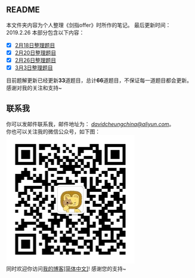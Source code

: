 ﻿
## README
本文件夹内容为个人整理《剑指offer》时所作的笔记。
最后更新时间：2019.2.26
本部分包含以下内容：
 - [x] [2月18日整理题目](https://github.com/dqhplhzz2008/Study-notes/blob/master/Algorithm/jianzhioffer0218.md)
 - [x] [2月20日整理题目](https://github.com/dqhplhzz2008/Study-notes/blob/master/Algorithm/jianzhioffer0220.md)
 - [x] [2月26日整理题目](https://github.com/dqhplhzz2008/Study-notes/blob/master/Algorithm/jianzhioffer0220.md)
 - [x] [3月3日整理题目](https://github.com/dqhplhzz2008/Study-notes/blob/master/Algorithm/jianzhioffer0303.md)

目前题解更新已经更新**33**道题目，总计**66**道题目，不保证每一道题目都会更新。感谢对我的关注和支持~

## 联系我
你可以发邮件联系我，邮件地址为： *davidcheungchina@aliyun.com*。<br>
你也可以关注我的微信公众号，如下图：
![](https://github.com/dqhplhzz2008/dqhplhzz2008.github.io/raw/master/weixingongzhonghao.jpg)  <br>
同时欢迎你访问[我的博客[简体中文]](http://www.yushuai.xyz)!
感谢您的支持~

